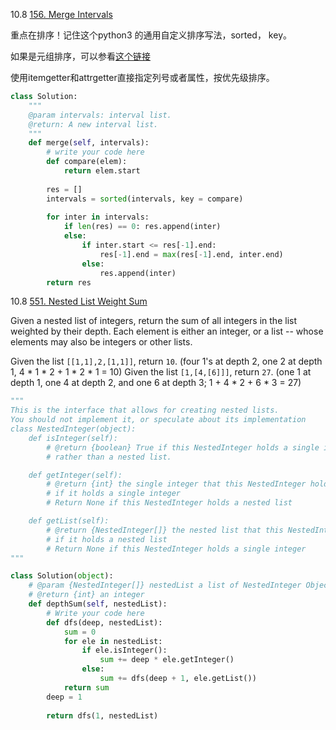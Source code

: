 10.8 [156. Merge Intervals](https://www.lintcode.com/problem/merge-intervals/description?_from=ladder&&fromId=23)

重点在排序！记住这个python3 的通用自定义排序写法，sorted， key。

如果是元组排序，可以参看[这个链接](https://docs.python.org/3/howto/sorting.html)

使用itemgetter和attrgetter直接指定列号或者属性，按优先级排序。

```python
class Solution:
    """
    @param intervals: interval list.
    @return: A new interval list.
    """
    def merge(self, intervals):
        # write your code here
        def compare(elem):
            return elem.start
            
        res = []
        intervals = sorted(intervals, key = compare)
        
        for inter in intervals:
            if len(res) == 0: res.append(inter)
            else:
                if inter.start <= res[-1].end:
                    res[-1].end = max(res[-1].end, inter.end)
                else:
                    res.append(inter)
        return res

```

10.8 [551. Nested List Weight Sum](https://www.lintcode.com/problem/nested-list-weight-sum/description?_from=ladder&&fromId=23)

Given a nested list of integers, return the sum of all integers in the list weighted by their depth. Each element is either an integer, or a list -- whose elements may also be integers or other lists.

Given the list `[[1,1],2,[1,1]]`, return `10`. (four 1's at depth 2, one 2 at depth 1, 4 * 1 * 2 + 1 * 2 * 1 = 10)
Given the list `[1,[4,[6]]]`, return `27`. (one 1 at depth 1, one 4 at depth 2, and one 6 at depth 3; 1 + 4 * 2 + 6 * 3 = 27)

```python
"""
This is the interface that allows for creating nested lists.
You should not implement it, or speculate about its implementation
class NestedInteger(object):
    def isInteger(self):
        # @return {boolean} True if this NestedInteger holds a single integer,
        # rather than a nested list.

    def getInteger(self):
        # @return {int} the single integer that this NestedInteger holds,
        # if it holds a single integer
        # Return None if this NestedInteger holds a nested list

    def getList(self):
        # @return {NestedInteger[]} the nested list that this NestedInteger holds,
        # if it holds a nested list
        # Return None if this NestedInteger holds a single integer
"""

class Solution(object):
    # @param {NestedInteger[]} nestedList a list of NestedInteger Object
    # @return {int} an integer
    def depthSum(self, nestedList):
        # Write your code here
        def dfs(deep, nestedList):
            sum = 0
            for ele in nestedList:
                if ele.isInteger():
                    sum += deep * ele.getInteger()
                else:
                    sum += dfs(deep + 1, ele.getList())
            return sum
        deep = 1
        
        return dfs(1, nestedList)

```

